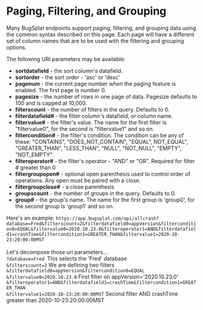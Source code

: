# Paging, Filtering, and Grouping

Many BugSplat endpoints support paging, filtering, and grouping data using the common syntax described on this page. Each page will have a different set of column names that are to be used with the filtering and grouping options.

The following URI parameters may be available:

* **sortdatafield** - the sort column's datafield.
* **sortorder** - the sort order - 'asc' or 'desc'
* **pagenum** - the current page number when the paging feature is enabled. The first page is number 0.
* **pagesize** - the number of rows in one page of data. Pagesize defaults to 100 and is capped at 10,000.
* **filterscount** - the number of filters in the query. Defaults to 0.
* **filterdatafield#** - the filter column's datafield, or column name.
* **filtervalue#** - the filter's value. The name for the first filter is "filtervalue0", for the second is "filtervalue1" and so on.
* **filtercondition#** - the filter's condition. The condition can be any of these: "CONTAINS", "DOES_NOT_CONTAIN", "EQUAL", NOT_EQUAL", "GREATER_THAN", "LESS_THAN", "NULL", "NOT_NULL", "EMPTY", "NOT_EMPTY".
* **filteroperator#** - the filter's operator - "AND" or "OR". Required for filter # greater than 0
* **filtergroupopen#** - optional open parenthesis used to control order of operations. Any open must be paired with a close.
* **filtergroupclose#** - a close parenthesis
* **groupscount** - the number of groups in the query. Defaults to 0.
* **group#** - the group's name. The name for the first group is 'group0', for the second group is 'group1' and so on.

Here's an example: `https://app.bugsplat.com/api/allcrash?database=Fred&filterscount=2&filterdatafield0=appVersion&filtercondition0=EQUAL&filtervalue0=2020.10.23.0&filteroperator1=AND&filterdatafield1=crashTime&filtercondition1=GREATER_THAN&filtervalue1=2020-10-23:20:00:00MST`\
 \
Let's decompose those uri parameters...\
`?database=Fred `This selects the 'Fred' database\
`&filterscount=2` We are defining two filters\
`&filterdatafield0=appVersion&filtercondition0=EQUAL`\
`&filtervalue0=2020.10.23.0` First filter on appVersion='2020.10.23.0'\
`&filteroperator1=AND&filterdatafield1=crashTime&filtercondition1=GREATER_THAN`\
`&filtervalue1=2020-10-23:20:00:00MST` Second filter AND crashTime greater than 2020-10-23:20:00:00MST
